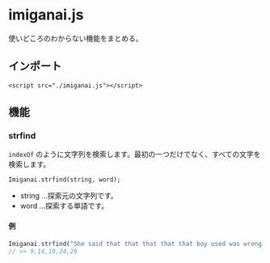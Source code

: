 # imiganai.js
使いどころのわからない機能をまとめる。

## インポート
```
<script src="./imiganai.js"></script>
```

## 機能
### strfind
`indexOf` のように文字列を検索します。最初の一つだけでなく、すべての文字を検索します。

`Imiganai.strfind(string, word);`
- string ...探索元の文字列です。
- word ...探索する単語です。
#### 例
```javascript
Imiganai.strfind("She said that that that that that boy used was wrong.", "that"));
// >> 9,14,19,24,29
```

